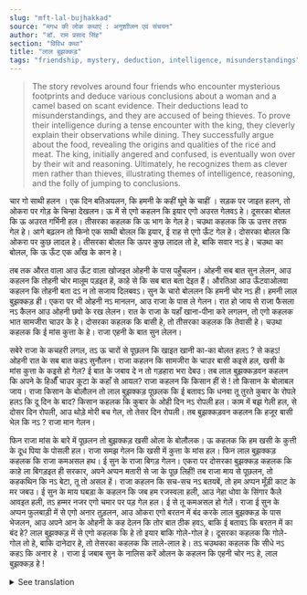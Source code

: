 ```yaml
---
slug: "mft-lal-bujhakkad"
source: "मगध की लोक कथाएं : अनुशाीलन एवं संचयन"
author: "डॉ. राम प्रसाद सिंह"
section: "विविध कथा"
title: "लाल बुझक्कड़"
tags: "friendship, mystery, deduction, intelligence, misunderstandings"
---
```

<blockquote>
The story revolves around four friends who encounter mysterious footprints and deduce various conclusions about a woman and a camel based on scant evidence. Their deductions lead to misunderstandings, and they are accused of being thieves. To prove their intelligence during a tense encounter with the king, they cleverly explain their observations while dining. They successfully argue about the food, revealing the origins and qualities of the rice and meat. The king, initially angered and confused, is eventually won over by their wit and reasoning. Ultimately, he recognizes them as clever men rather than thieves, illustrating themes of intelligence, reasoning, and the folly of jumping to conclusions.
</blockquote>

चार गो साथी हलन । एक दिन बतिअयलन, कि हमनी के कहीं घूमे के चाहीं । सड़क पर जाइत हलन, तो ओकरा पर गोड़ के चिन्हा देखलन। ऊ में से एगो कहलन कि इयार एगो अउरत गेलवऽ हे। दूसरका बोलल कि ऊ अउरत गर्भिनी हल। तीसरका कहलक कि ऊ भाग के गेल हे। चउथा कहलक कि ऊ उत्तर तरफ गेल हे। आगे बढ़लन तो फिनो एक साथी बोलल कि इयार, ई राह से एगो ऊँट गेल हे। दोसरका बोलल कि ओकरा पर कुछ लादल हे। तीसरका बोलल कि ऊपर कुछ लादल तो हे, बाकि सवार नऽ हे। चउथा का बोलल, कि ऊ ऊँट एक आँख के कान हे। 

तब तक औरत वाला आउ ऊँट वाला खोजइत ओहनी के पास पहुँचलन। ओहनी सब बात सुन लेलन, आउ कहलन कि तोहनी चोर मालूम पड़इत हें, काहे से कि सब बात बता देइत हैं। औरतिआ आउ ऊँटवाओलवा कहलन कि तोहनी बता दऽ न तो सजाय दिलबवऽ। सुन के चारो बोललन कि हमनी चोर नऽ ही। हमनी लाल बुझक्कड़ ही। एकरा पर भी ओहनी नऽ मानलन, आउ राजा के पास ले गेलन। रात हो जाय से राजा फैसला नऽ कैलन आउ ओहनी छवो के रख लेलन। रात के राजा के यहाँ खाना-पीना करे लगलन, तो एगो कहलक भात सामजीरा चाउर के हे। दोसरका कहलक कि बासी हे, तो तीसरका कहलक कि तेवासी हे। चउथा कहलक कि ई मांस कुत्ता के हे। राजा एहनी के बात सुन लेलन। 

सबेरे राजा के कचहरी लगल, तऽ ऊ चारों से पूछलन कि खाइत खानी का-का बोलत हलऽ ? से कहऽ! ओहनी रात के सब बात कहऽ सुनौलन। राजा कहलन कि सामजीरा के चाउर बासी कइसे हल, खसी के मांस कुत्ता के कइसे हो गेल? ई बात के जबाव दे न तो गड़हारा भरा देबउ। तब लाल बुझक्कड़वन कहलन कि अपने के हिऔँ चाउर कूटा के कहाँ से आयल? राजा कहलन कि किसान हीं से ! तो किसान के बोलाबल जाय। राजा किसान के बोलौलन तो लाल बुझक्कड़ पूछलक कि ई बतावऽ कि धनवा तू तुरते कुबार के रोपले हलऽ कि दू दिन के बाद?  किसान कहलक कि कुबार के ओही दिन नऽ रोपली हल। काम में बझ गेली हल, से दोसर दिन रोपली, आउ थोड़े मोरी बच गेल, तो तेसर दिन रोपली। तब बुझक्कड़वन कहलन कि हजूर बासी भेल कि नऽ ? राजा मान गेलन। 

फिन राजा मांस के बारे में पूछलन तो बुझक्कड़ खसी ओला के बोलौलक। ऊ कहलक कि हम खसी के कुत्ती के दूध पिया के पोसली हल। राजा समझ गेलन कि खसी में कुत्ता के मांस हल। फिन लाल बुझक्कड़ कहलक कि राजा कमअसल हथ। ई सुन के राजा बिगड़ गेलन। एकरा पर दोसरका बुझक्कड़ कहलक कि काहे ला बिगड़इत ही सरकार, अपने अप्पन मतारी से जा के पूछ लिहीं! तब राजा माय से पूछलन, तो कहकथिन कि नऽ बेटा, तू तो असल हें। राजा कहलन कि सच-सच नऽ बतयबें, तो हम अप्पन मूँड़ी काट के मर जबउ। ई सुन के माय घबड़ा के कहलन कि जब हम रजस्वला हली, आउ नेहा धोवा के सिंगार कैले आवइत हली, तऽ हम्मर नजर एगो चमार पर पड़ गेल हल। ई से तू कमअसल हो गेलें। राजा ई सुन के अप्पन फुलबाड़ी में से एगो अनार तुड़़लन, आउ ओकरा एगो बरतन में बंद करके लाल बुझक्कड़ के पास भेजलन, आउ अपने आन के ओहनी के कह देलन कि तोर बात ठीक हवऽ, बाकि ई बतावऽ कि बरतन में का बंद हे? लाल बुझक्कड़ में से एगो कहलक कि हे तो इयार बाकि गोले-गोल हे। दूसरका कहलक कि गोले-गोल तो हे, बाकि दानेदार हे, तो तेसरका कहलक कि लाले-लाल हे। तऽ चउथका कहलक कि सीधे नऽ कहऽ कि अनार हे । राजा ई जबाब सुन के नालिस करें ओलन के कहलन कि एहनी चोर नऽ हे, लाल बुझक्कड़ हे !

<details>
<summary>See translation</summary>

Four friends were walking together. One day they decided that they should go out somewhere. As they walked along the road, they saw footprints. One of them said, “Hey, a woman passed by here.” The second one said that the woman was pregnant. The third one said that she had run away. The fourth one said that she had gone towards the north. As they continued, one of the friends said again, “Hey, a camel has passed this way.” The second one said that something was loaded on it. The third one said that it was loaded on top, but there was no rider. The fourth one said that the camel had one eye and one ear.

By then, the woman and the camel owner were searching for them and reached near. They heard all the talk and said, “You all look like thieves because you tell everything.” The woman and the camel owner said, “If you know, tell us or we will get you punished.” Hearing this, all four said, “We are not thieves, we are wise men.” Despite this, they did not believe them and took them to the king. As it got dark, the king did not make a decision and kept them in custody. That night, while having dinner with the king, one of them said that the rice was from a threshed grain. The second one said it was stale, the third one said it was leftover. The fourth one said that this meat was from a dog. The king heard their words.

In the morning the king sat in court and asked the four, “What did you say while eating?” They recounted everything that had happened the night before. The king asked how the threshed grain was stale and how the dog's meat was obtained? “Answer this, or I will punish you." Then the clever ones said, “Where did the threshed grain come from?” The king replied, “From the farmer!” So they called for the farmer. When the farmer was brought, the clever one asked, “Tell me, farmer, did you plant the seeds immediately, or did you wait two days?” The farmer said that it was not planted right away. He got busy with work, so he planted it the next day, and since he had a little time left, he planted it the day after that. Then the clever ones said, “So, honor, was it stale or not?” The king agreed.

Then the king asked about the meat, and the clever one explained it was from a goat. He said, “I fed the kid goat on the milk of a dog.” The king understood that there was dog meat in the goat. Then the clever one said, “The king is indeed a fool.” Hearing this, the king became angry. Another clever one said, “Why do you get angry, Sir? Go and ask your mother!” Then the king asked his mother, and she said, “No, son, you are indeed a true man.” The king insisted, “If you don’t tell me the truth, I will cut off my head.” Hearing this, his mother got worried and said, “When I was in my menstrual period and was coming after washing and adorning myself, I happened to see a chamaar (a low-caste person). That’s why you have come out as a fool.” Hearing this, the king plucked a pomegranate from his garden, sealed it in a pot, and sent it to the clever one, saying, “Your point is valid, but tell me what is inside the pot?” One of the clever ones said, “Well, it’s round.” The second one said, “It’s round, but it has seeds.” The third one said, “It’s red.” Then the fourth one said, “Don’t just say it’s a pomegranate.” Hearing this reply, the king ordered that they were not thieves, but clever men!
</details>